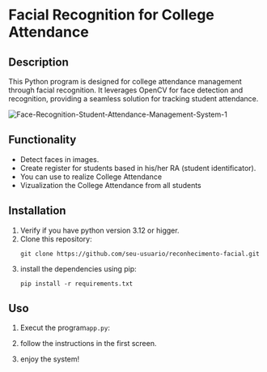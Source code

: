 # Facial Recognition for College Attendance

## Description

This Python program is designed for college attendance management through facial recognition. It leverages OpenCV for face detection and recognition, providing a seamless solution for tracking student attendance. 
 
![Face-Recognition-Student-Attendance-Management-System-1](https://github.com/FelipeValeriano21/facial_recognition/assets/101677047/ef87fe9f-ce46-4192-974a-196002f69131)


## Functionality

- Detect faces in images.
- Create register for students based in his/her RA (student identificator).
- You can use to realize College Attendance
- Vizualization the College Attendance from all students

## Installation

1. Verify if you have python version 3.12 or higger. 
2. Clone this repository:
    ```
    git clone https://github.com/seu-usuario/reconhecimento-facial.git
    ```
3. install the dependencies using pip:
    ```
    pip install -r requirements.txt
    ```

## Uso

1. Execut the program`app.py`:

2. follow the instructions in the first screen.
3. enjoy the system!


